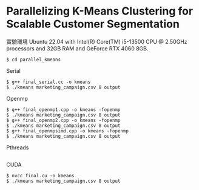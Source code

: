# Parallelizing K-Means Clustering for Scalable Customer Segmentation

實驗環境
Ubuntu 22.04 with
Intel(R) Core(TM) i5-13500 CPU
@ 2.50GHz processors and
32GB RAM and
GeForce RTX 4060 8GB.

```
$ cd parallel_kmeans
```
Serial
```
$ g++ final_serial.cc -o kmeans
$ ./kmeans marketing_campaign.csv 8 output
```
Openmp
```
$ g++ final_openmp1.cpp -o kmeans -fopenmp
$ ./kmeans marketing_campaign.csv 8 output
$ g++ final_openmp2.cpp -o kmeans -fopenmp
$ ./kmeans marketing_campaign.csv 8 output
$ g++ final_openmpsimd.cpp -o kmeans -fopenmp
$ ./kmeans marketing_campaign.csv 8 output
```
Pthreads
```

```
CUDA
```
$ nvcc final.cu -o kmeans
$ ./kmeans marketing_campaign.csv 8 output
```
